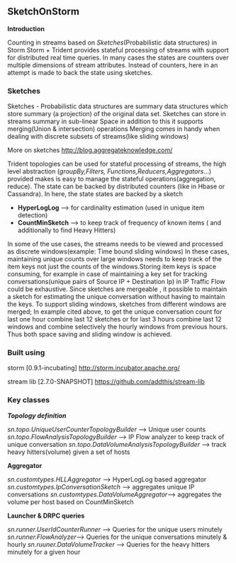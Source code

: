 ## **SketchOnStorm**
**Introduction**

Counting in streams based on _Sketches_(Probabilistic data structures) in Storm
Storm + Trident provides stateful processing of streams with support for distributed real time queries.
In many cases the states are counters over multiple dimensions of stream attributes.
Instead of counters, here in an attempt is made to back the state using sketches.

### Sketches
Sketches - Probabilistic data structures are summary data structures which store summary (a projection) of the original data set.
Sketches can store in streams summary in sub-linear Space in addition to this it supports merging(Union & intersection) operations
Merging comes in handy when dealing with discrete subsets of streams(like sliding windows)

More on sketches
http://blog.aggregateknowledge.com/

Trident topologies can be used for stateful processing of streams, the high level abstraction (_groupBy,Filters, Functions,Reducers,Aggregators_...)
provided makes is easy to manage the stateful operations(aggregation, reduce).
The state can be backed by distributed counters (like in Hbase or Cassandra).
In here, the state states are backed by a sketch
- **HyperLogLog** --> for cardinality estimation (used in unique item detection)
- **CountMinSketch** --> to keep track of frequency of known items ( and additionally to find Heavy Hitters)

In some of the use cases, the streams needs to be viewed and processed as discrete windows(example: Time bound sliding windows)
In these cases, maintaining unique counts over large windows needs to keep track of the item keys not just the counts of the windows.Storing item keys is space consuming, for example in case of maintaining a key set for tracking conversations(unique pairs of Source IP + Destination Ip) in IP Traffic Flow
could be exhaustive. Since sketches are mergeable , it possible to maintain a sketch for estimating the unique conversation without having to maintain the keys.
To support sliding windows, sketches from different windows are merged; In example cited above, to get the unique conversation count
for last one hour combine last 12 sketches or for last 3 hours combine last 12 windows and combine selectively the hourly windows from previous hours. Thus both space saving and sliding window is achieved.

### Built using

storm [0.9.1-incubating] http://storm.incubator.apache.org/

stream lib [2.7.0-SNAPSHOT] https://github.com/addthis/stream-lib

### Key classes
_**Topology definition**_

_sn.topo.UniqueUserCounterTopologyBuilder_ --> Unique user counts
_sn.topo.FlowAnalysisTopologyBuilder_ --> IP Flow analyzer to keep track of unique conversation
_sn.topo.DataVolumeAnalysisTopologyBuilder_ --> track heavy hitters(volume) given a set of hosts

**Aggregator**

_sn.customtypes.HLLAggregator_ --> HyperLogLog based aggregator
_sn.customtypes.IpConversationSketch_ --> aggregates unique IP conversations
_sn.customtypes.DataVolumeAggregator_--> aggregates the volume per host based on CountMinSketch

**Launcher & DRPC queries**

_sn.runner.UserIdCounterRunner_ --> Queries for the unique users minutely
_sn.runner.FlowAnalyzer_--> Queries for the unique conversations minutely & hourly
_sn.ruuner.DataVolumeTracker_ --> Queries for the heavy hitters minutely for a given hour
